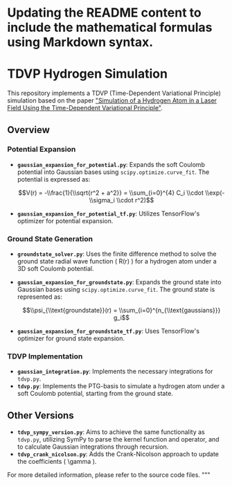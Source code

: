 # Updating the README content to include the mathematical formulas using Markdown syntax.

# TDVP Hydrogen Simulation

This repository implements a TDVP (Time-Dependent Variational Principle) simulation based on the paper ["Simulation of a Hydrogen Atom in a Laser Field Using the Time-Dependent Variational Principle"](https://link.aps.org/doi/10.1103/PhysRevE.101.023313).

## Overview

### Potential Expansion
- **`gaussian_expansion_for_potential.py`**: Expands the soft Coulomb potential into Gaussian bases using `scipy.optimize.curve_fit`. The potential is expressed as:
  
  $$V(r) = -\\frac{1}{\\sqrt{r^2 + a^2}} = \\sum_{i=0}^{4} C_i \\cdot \\exp(-\\sigma_i \\cdot r^2)$$
  
- **`gaussian_expansion_for_potential_tf.py`**: Utilizes TensorFlow's optimizer for potential expansion.

### Ground State Generation
- **`groundstate_solver.py`**: Uses the finite difference method to solve the ground state radial wave function \( R(r) \) for a hydrogen atom under a 3D soft Coulomb potential.
- **`gaussian_expansion_for_groundstate.py`**: Expands the ground state into Gaussian bases using `scipy.optimize.curve_fit`. The ground state is represented as:
  
  $$\\psi_{\\text{groundstate}}(r) = \\sum_{i=0}^{n_{\\text{gaussians}}} g_i$$
  
- **`gaussian_expansion_for_groundstate_tf.py`**: Uses TensorFlow's optimizer for ground state expansion.

### TDVP Implementation
- **`gaussian_integration.py`**: Implements the necessary integrations for `tdvp.py`.
- **`tdvp.py`**: Implements the PTG-basis to simulate a hydrogen atom under a soft Coulomb potential, starting from the ground state.

## Other Versions
- **`tdvp_sympy_version.py`**: Aims to achieve the same functionality as `tdvp.py`, utilizing SymPy to parse the kernel function and operator, and to calculate Gaussian integrations through recursion.
- **`tdvp_crank_nicolson.py`**: Adds the Crank-Nicolson approach to update the coefficients \( \\gamma \).

For more detailed information, please refer to the source code files.
"""

